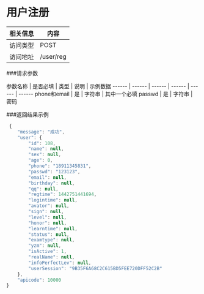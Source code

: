 
# 用户注册
 相关信息 | 内容
 ------ | ------
 访问类型 | POST
 访问地址 | /user/reg

###请求参数

 参数名称 | 是否必填 | 类型 | 说明 | 示例数据
 ------ | ------ | ------ | ------ | ------ | ------
 phone和email | 是 | 字符串 | 其中一个必填
 passwd | 是 | 字符串 | 密码

###返回结果示例

```javascript
 {
    "message": "成功",
    "user": {
        "id": 108,
        "name": null,
        "sex": null,
        "age": 0,
        "phone": "18911345831",
        "passwd": "123123",
        "email": null,
        "birthday": null,
        "qq": null,
        "regtime": 1442751441694,
        "logintime": null,
        "avator": null,
        "sign": null,
        "level": null,
        "honor": null,
        "learntime": null,
        "status": null,
        "examtype": null,
        "yzm": null,
        "isActive": 1,
        "realName": null,
        "infoPerfectLev": null,
        "userSession": "9B35F6A68C2C615BD5FEE720DFF52C2B"
    },
    "apicode": 10000
}



```
